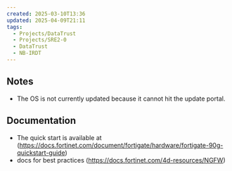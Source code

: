 ```yaml
---
created: 2025-03-10T13:36
updated: 2025-04-09T21:11
tags:
  - Projects/DataTrust
  - Projects/SRE2-0
  - DataTrust
  - NB-IRDT
---
```

## Notes
- The OS is not currently updated because it cannot hit the update portal.

## Documentation
- The quick start is available at (https://docs.fortinet.com/document/fortigate/hardware/fortigate-90g-quickstart-guide)
- docs for best practices (https://docs.fortinet.com/4d-resources/NGFW)